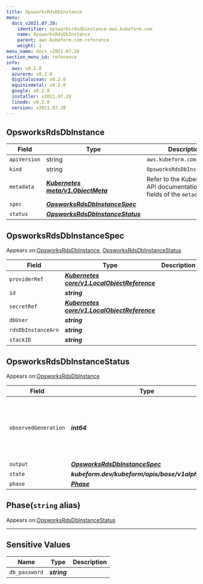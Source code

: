 ```yaml
---
title: OpsworksRdsDbInstance
menu:
  docs_v2021.07.28:
    identifier: opsworksrdsdbinstance-aws.kubeform.com
    name: OpsworksRdsDbInstance
    parent: aws.kubeform.com-reference
    weight: 1
menu_name: docs_v2021.07.28
section_menu_id: reference
info:
  aws: v0.2.0
  azurerm: v0.2.0
  digitalocean: v0.2.0
  equinixmetal: v0.2.0
  google: v0.2.0
  installer: v2021.07.28
  linode: v0.2.0
  version: v2021.07.28
---
```


## OpsworksRdsDbInstance
| Field | Type | Description |
| ------ | ----- | ----------- |
| `apiVersion` | string | `aws.kubeform.com/v1alpha1` |
|    `kind` | string | `OpsworksRdsDbInstance` |
| `metadata` | ***[Kubernetes meta/v1.ObjectMeta](https://v1-18.docs.kubernetes.io/docs/reference/generated/kubernetes-api/v1.18/#objectmeta-v1-meta)***|Refer to the Kubernetes API documentation for the fields of the `metadata` field.|
| `spec` | ***[OpsworksRdsDbInstanceSpec](#opsworksrdsdbinstancespec)***||
| `status` | ***[OpsworksRdsDbInstanceStatus](#opsworksrdsdbinstancestatus)***||
## OpsworksRdsDbInstanceSpec

Appears on:[OpsworksRdsDbInstance](#opsworksrdsdbinstance), [OpsworksRdsDbInstanceStatus](#opsworksrdsdbinstancestatus)

| Field | Type | Description |
| ------ | ----- | ----------- |
| `providerRef` | ***[Kubernetes core/v1.LocalObjectReference](https://v1-18.docs.kubernetes.io/docs/reference/generated/kubernetes-api/v1.18/#localobjectreference-v1-core)***||
| `id` | ***string***||
| `secretRef` | ***[Kubernetes core/v1.LocalObjectReference](https://v1-18.docs.kubernetes.io/docs/reference/generated/kubernetes-api/v1.18/#localobjectreference-v1-core)***||
| `dbUser` | ***string***||
| `rdsDbInstanceArn` | ***string***||
| `stackID` | ***string***||
## OpsworksRdsDbInstanceStatus

Appears on:[OpsworksRdsDbInstance](#opsworksrdsdbinstance)

| Field | Type | Description |
| ------ | ----- | ----------- |
| `observedGeneration` | ***int64***| ***(Optional)*** Resource generation, which is updated on mutation by the API Server.|
| `output` | ***[OpsworksRdsDbInstanceSpec](#opsworksrdsdbinstancespec)***| ***(Optional)*** |
| `state` | ***kubeform.dev/kubeform/apis/base/v1alpha1.State***| ***(Optional)*** |
| `phase` | ***[Phase](#phase)***| ***(Optional)*** |
## Phase(`string` alias)

Appears on:[OpsworksRdsDbInstanceStatus](#opsworksrdsdbinstancestatus)

---
## Sensitive Values
| Name | Type | Description |
|------|------|-------------|
| `db_password` | ***string*** ||
